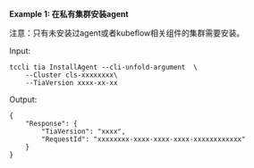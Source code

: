 **Example 1: 在私有集群安装agent**

注意：只有未安装过agent或者kubeflow相关组件的集群需要安装。

Input: 

```
tccli tia InstallAgent --cli-unfold-argument  \
    --Cluster cls-xxxxxxxx\
    --TiaVersion xxxx-xx-xx
```

Output: 
```
{
    "Response": {
        "TiaVersion": "xxxx",
        "RequestId": "xxxxxxxx-xxxx-xxxx-xxxx-xxxxxxxxxxxx"
    }
}
```

